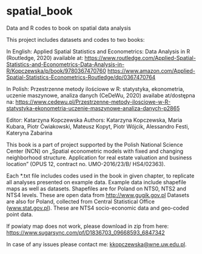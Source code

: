 # spatial_book
Data and R codes to book on spatial data analysis

This project includes datasets and codes to two books:

In English: Applied Spatial Statistics and Econometrics: Data Analysis in R (Routledge, 2020) 
available at:
https://www.routledge.com/Applied-Spatial-Statistics-and-Econometrics-Data-Analysis-in-R/Kopczewska/p/book/9780367470760
https://www.amazon.com/Applied-Spatial-Statistics-Econometrics-Routledge/dp/0367470764

In Polish: Przestrzenne metody ilościowe w R: statystyka, ekonometria, uczenie maszynowe, analiza danych (CeDeWu, 2020)
availabe at/dostępna na: 
https://www.cedewu.pl/Przestrzenne-metody-ilosciowe-w-R-statystyka-ekonometria-uczenie-maszynowe-analiza-danych-p2865

Editor: Katarzyna Kopczewska
Authors: Katarzyna Kopczewska, Maria Kubara, Piotr Ćwiakowski, Mateusz Kopyt, Piotr Wójcik, Alessandro Festi, Kateryna Zabarina

This book is a part of project supported by the Polish National Science Center (NCN) on „Spatial econometric models with fixed and changing neighborhood structure. Application for real estate valuation and business location” (OPUS 12, contract no. UMO-2016/23/B/ HS4/02363).

Each *.txt file includes codes used in the book in given chapter, to replicate all analyses presented on example data. 
Example data include shapefile maps as well as datasets. 
Shapefiles are for Poland on NTS0, NTS2 and NTS4 levels. These are open data from http://www.gugik.gov.pl
Datasets are also for Poland, collected from Central Statistical Office (www.stat.gov.pl). These are NTS4 socio-economic data and geo-coded point data. 

If powiaty map does not work, please download in zip from here: https://www.sugarsync.com/pf/D1836703_09668593_6847342

In case of any issues please contact me: kkopczewska@wne.uw.edu.pl. 
